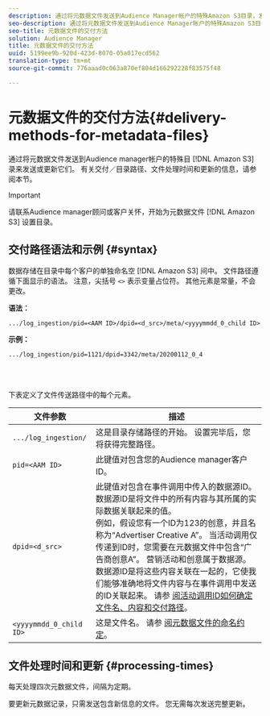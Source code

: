 ```yaml
---
description: 通过将元数据文件发送到Audience Manager帐户的特殊Amazon S3目录，发送或更新元数据文件。 有关交付／目录路径、文件处理时间和更新的信息，请参阅本节。
seo-description: 通过将元数据文件发送到Audience Manager帐户的特殊Amazon S3目录，发送或更新元数据文件。 有关交付／目录路径、文件处理时间和更新的信息，请参阅本节。
seo-title: 元数据文件的交付方法
solution: Audience Manager
title: 元数据文件的交付方法
uuid: 5199ee9b-920d-423d-8070-05a017ecd562
translation-type: tm+mt
source-git-commit: 776aaad0c063a870ef804d166292228f83575f48

---
```



# 元数据文件的交付方法{#delivery-methods-for-metadata-files}

通过将元数据文件发送到Audience manager帐户的特殊目 [!DNL Amazon S3] 录来发送或更新它们。 有关交付／目录路径、文件处理时间和更新的信息，请参阅本节。

>[!IMPORTANT]
>
> 请联系Audience manager顾问或客户关怀，开始为元数据文件 [!DNL Amazon S3] 设置目录。

## 交付路径语法和示例 {#syntax}

数据存储在目录中每个客户的单独命名空 [!DNL Amazon S3] 间中。 文件路径遵循下面显示的语法。 注意，尖括号 `<>` 表示变量占位符。 其他元素是常量，不会更改。

**语法：**

```
.../log_ingestion/pid=<AAM ID>/dpid=<d_src>/meta/<yyyymmdd_0_child ID>
```

**示例：**

```
.../log_ingestion/pid=1121/dpid=3342/meta/20200112_0_4
```

<br> 

下表定义了文件传送路径中的每个元素。


| 文件参数 | 描述 |
---------|----------|
| `.../log_ingestion/` | 这是目录存储路径的开始。 设置完毕后，您将获得完整路径。 |
| `pid=<AAM ID>` | 此键值对包含您的Audience manager客户ID。 |
| `dpid=<d_src>` | 此键值对包含在事件调用中传入的数据源ID。 数据源ID是将文件中的所有内容与其所属的实际数据关联起来的值。 </br> 例如，假设您有一个ID为123的创意，并且名称为“Advertiser Creative A”。 当活动调用仅传递到ID时，您需要在元数据文件中包含“广告商创意A”。 营销活动和创意属于数据源。 数据源ID是将这些内容关联在一起的，它使我们能够准确地将文件内容与在事件调用中发送的ID关联起来。 请参 [阅活动调用ID如何确定文件名、内容和交付路径](/help/using/reporting/audience-optimization-reports/metadata-files-intro/metadata-file-overview.md#how-ids-shape-filenames)。 |
| `<yyyymmdd_0_child ID>` | 这是文件名。 请参 [阅元数据文件的命名约定](/help/using/reporting/audience-optimization-reports/metadata-files-intro/metadata-file-names.md)。 |

## 文件处理时间和更新 {#processing-times}

每天处理四次元数据文件，间隔为定期。

要更新元数据记录，只需发送包含新信息的文件。 您无需每次发送完整更新。
